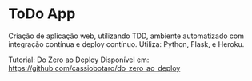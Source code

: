 # ToDo App

Criação de aplicação web, utilizando TDD, ambiente automatizado com integração contínua e deploy contínuo.
Utiliza: Python, Flask, e Heroku.

Tutorial: Do Zero ao Deploy
Disponível em: https://github.com/cassiobotaro/do_zero_ao_deploy
